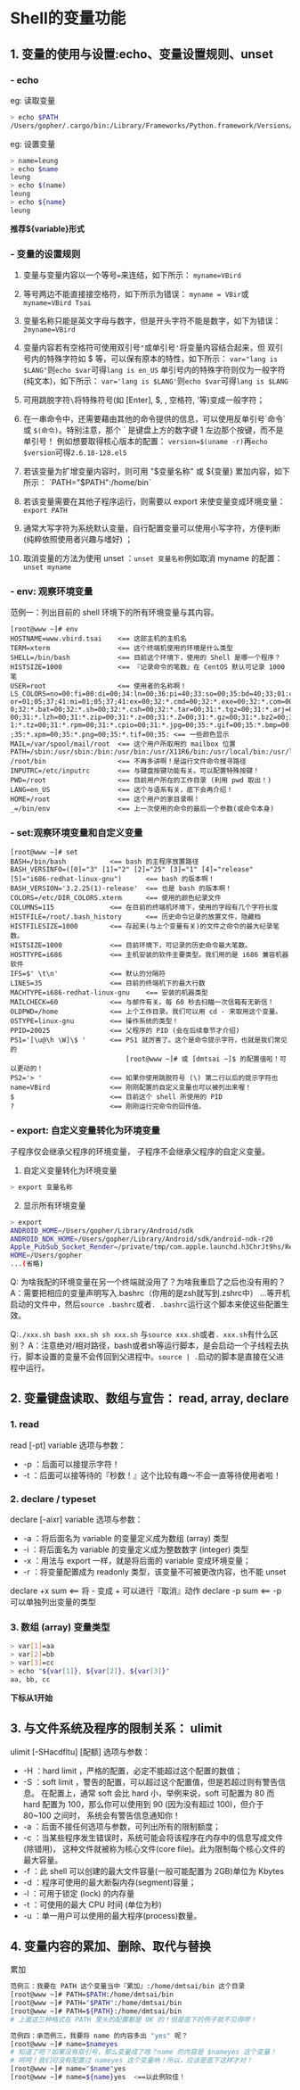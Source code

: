 # Shell的变量功能

## 1. 变量的使用与设置:echo、变量设置规则、unset
### - echo
eg: 读取变量
```bash
> echo $PATH
/Users/gopher/.cargo/bin:/Library/Frameworks/Python.framework/Versions/3.7/bin:/usr/local/bin:/usr/bin:/bin:/usr/sbin:/sbin:/usr/local/go/bin:/Users/gopher/go/bin
```
eg: 设置变量
```bash
> name=leung
> echo $name
leung
> echo $(name)
leung
> echo ${name}
leung
```
**推荐${variable}形式**
### - 变量的设置规则
1. 变量与变量内容以一个等号`=`来连结，如下所示： 
`myname=VBird`

2. 等号两边不能直接接空格符，如下所示为错误： 
`myname = VBir`或 `myname=VBird Tsai`

3. 变量名称只能是英文字母与数字，但是开头字符不能是数字，如下为错误： 
`2myname=VBird`

4. 变量内容若有空格符可使用双引号`"`或单引号`'`将变量内容结合起来，但
双引号内的特殊字符如 $ 等，可以保有原本的特性，如下所示：
`var="lang is $LANG"`则`echo $var`可得`lang is en_US`
单引号内的特殊字符则仅为一般字符 (纯文本)，如下所示：
`var='lang is $LANG'`则`echo $var`可得`lang is $LANG`

5. 可用跳脱字符` \ `将特殊符号(如 [Enter], $, \, 空格符, '等)变成一般字符；

6. 在一串命令中，还需要藉由其他的命令提供的信息，可以使用反单引号\`命令\`或 `$(命令)`。特别注意，那个 \` 是键盘上方的数字键 1 左边那个按键，而不是单引号！ 例如想要取得核心版本的配置：
`version=$(uname -r)`再`echo $version`可得`2.6.18-128.el5`

7. 若该变量为扩增变量内容时，则可用 "$变量名称" 或 ${变量} 累加内容，如下所示：
`PATH="$PATH":/home/bin`

8. 若该变量需要在其他子程序运行，则需要以 export 来使变量变成环境变量：
`export PATH`

9. 通常大写字符为系统默认变量，自行配置变量可以使用小写字符，方便判断 (纯粹依照使用者兴趣与嗜好) ；

10. 取消变量的方法为使用 unset ：`unset 变量名称`例如取消 myname 的配置：
`unset myname`

### - env: 观察环境变量
范例一：列出目前的 shell 环境下的所有环境变量与其内容。
```
[root@www ~]# env
HOSTNAME=www.vbird.tsai    <== 这部主机的主机名
TERM=xterm                 <== 这个终端机使用的环境是什么类型
SHELL=/bin/bash            <== 目前这个环境下，使用的 Shell 是哪一个程序？
HISTSIZE=1000              <== 『记录命令的笔数』在 CentOS 默认可记录 1000 笔
USER=root                  <== 使用者的名称啊！
LS_COLORS=no=00:fi=00:di=00;34:ln=00;36:pi=40;33:so=00;35:bd=40;33;01:cd=40;33;01:
or=01;05;37;41:mi=01;05;37;41:ex=00;32:*.cmd=00;32:*.exe=00;32:*.com=00;32:*.btm=0
0;32:*.bat=00;32:*.sh=00;32:*.csh=00;32:*.tar=00;31:*.tgz=00;31:*.arj=00;31:*.taz=
00;31:*.lzh=00;31:*.zip=00;31:*.z=00;31:*.Z=00;31:*.gz=00;31:*.bz2=00;31:*.bz=00;3
1:*.tz=00;31:*.rpm=00;31:*.cpio=00;31:*.jpg=00;35:*.gif=00;35:*.bmp=00;35:*.xbm=00
;35:*.xpm=00;35:*.png=00;35:*.tif=00;35: <== 一些颜色显示
MAIL=/var/spool/mail/root  <== 这个用户所取用的 mailbox 位置
PATH=/sbin:/usr/sbin:/bin:/usr/bin:/usr/X11R6/bin:/usr/local/bin:/usr/local/sbin:
/root/bin                  <== 不再多讲啊！是运行文件命令搜寻路径
INPUTRC=/etc/inputrc       <== 与键盘按键功能有关。可以配置特殊按键！
PWD=/root                  <== 目前用户所在的工作目录 (利用 pwd 取出！)
LANG=en_US                 <== 这个与语系有关，底下会再介绍！
HOME=/root                 <== 这个用户的家目录啊！
_=/bin/env                 <== 上一次使用的命令的最后一个参数(或命令本身)
```
### - set:观察环境变量和自定义变量
```
[root@www ~]# set
BASH=/bin/bash           <== bash 的主程序放置路径
BASH_VERSINFO=([0]="3" [1]="2" [2]="25" [3]="1" [4]="release" 
[5]="i686-redhat-linux-gnu")      <== bash 的版本啊！
BASH_VERSION='3.2.25(1)-release'  <== 也是 bash 的版本啊！
COLORS=/etc/DIR_COLORS.xterm      <== 使用的颜色纪录文件
COLUMNS=115              <== 在目前的终端机环境下，使用的字段有几个字符长度
HISTFILE=/root/.bash_history      <== 历史命令记录的放置文件，隐藏档
HISTFILESIZE=1000        <== 存起来(与上个变量有关)的文件之命令的最大纪录笔数。
HISTSIZE=1000            <== 目前环境下，可记录的历史命令最大笔数。
HOSTTYPE=i686            <== 主机安装的软件主要类型。我们用的是 i686 兼容机器软件
IFS=$' \t\n'             <== 默认的分隔符
LINES=35                 <== 目前的终端机下的最大行数
MACHTYPE=i686-redhat-linux-gnu    <== 安装的机器类型
MAILCHECK=60             <== 与邮件有关。每 60 秒去扫瞄一次信箱有无新信！
OLDPWD=/home             <== 上个工作目录。我们可以用 cd - 来取用这个变量。
OSTYPE=linux-gnu         <== 操作系统的类型！
PPID=20025               <== 父程序的 PID (会在后续章节才介绍)
PS1='[\u@\h \W]\$ '      <== PS1 就厉害了。这个是命令提示字符，也就是我们常见的
                             [root@www ~]# 或 [dmtsai ~]$ 的配置值啦！可以更动的！
PS2='> '                 <== 如果你使用跳脱符号 (\) 第二行以后的提示字符也
name=VBird               <== 刚刚配置的自定义变量也可以被列出来喔！
$                        <== 目前这个 shell 所使用的 PID
?                        <== 刚刚运行完命令的回传值。
```
### - export: 自定义变量转化为环境变量
子程序仅会继承父程序的环境变量， 子程序不会继承父程序的自定义变量。
1. 自定义变量转化为环境变量
```bash
> export 变量名称
```
2. 显示所有环境变量
```bash
> export
ANDROID_HOME=/Users/gopher/Library/Android/sdk
ANDROID_NDK_HOME=/Users/gopher/Library/Android/sdk/android-ndk-r20
Apple_PubSub_Socket_Render=/private/tmp/com.apple.launchd.h3ChrJt9hs/Render
HOME=/Users/gopher
...(省略)
```
Q: 为啥我配的环境变量在另一个终端就没用了？为啥我重启了之后也没有用的？
A：需要把相应的变量声明写入.bashrc（你用的是zsh就写到.zshrc中） ...等开机启动的文件中，然后`source .bashrc`或者`. .bashrc`运行这个脚本来使这些配置生效。

Q:`./xxx.sh bash xxx.sh sh xxx.sh` 与`source xxx.sh`或者`. xxx.sh`有什么区别？
A：注意绝对/相对路径，bash或者sh等运行脚本，是会启动一个子线程去执行，脚本设置的变量不会传回到父进程中。`source | .`启动的脚本是直接在父进程中运行。
## 2. 变量键盘读取、数组与宣告： read, array, declare
### 1. read
read [-pt] variable
选项与参数：
- -p  ：后面可以接提示字符！
- -t  ：后面可以接等待的『秒数！』这个比较有趣～不会一直等待使用者啦！
### 2. declare / typeset
declare [-aixr] variable
选项与参数：
- -a  ：将后面名为 variable 的变量定义成为数组 (array) 类型
- -i  ：将后面名为 variable 的变量定义成为整数数字 (integer) 类型
- -x  ：用法与 export 一样，就是将后面的 variable 变成环境变量；
- -r  ：将变量配置成为 readonly 类型，该变量不可被更改内容，也不能 unset

declare +x sum  <== 将 - 变成 + 可以进行『取消』动作
declare -p sum  <== -p 可以单独列出变量的类型
### 3. 数组 (array) 变量类型 
```bash
> var[1]=aa
> var[2]=bb
> var[3]=cc
> echo "${var[1]}, ${var[2]}, ${var[3]}"
aa, bb, cc
```
**下标从1开始**
## 3. 与文件系统及程序的限制关系： ulimit
ulimit [-SHacdfltu] [配额]
选项与参数：
- -H  ：hard limit ，严格的配置，必定不能超过这个配置的数值；
- -S  ：soft limit ，警告的配置，可以超过这个配置值，但是若超过则有警告信息。
      在配置上，通常 soft 会比 hard 小，举例来说，soft 可配置为 80 而 hard 
      配置为 100，那么你可以使用到 90 (因为没有超过 100)，但介于 80~100 之间时，
      系统会有警告信息通知你！
- -a  ：后面不接任何选项与参数，可列出所有的限制额度；
- -c  ：当某些程序发生错误时，系统可能会将该程序在内存中的信息写成文件(除错用)，
      这种文件就被称为核心文件(core file)。此为限制每个核心文件的最大容量。
- -f  ：此 shell 可以创建的最大文件容量(一般可能配置为 2GB)单位为 Kbytes
- -d  ：程序可使用的最大断裂内存(segment)容量；
- -l  ：可用于锁定 (lock) 的内存量
- -t  ：可使用的最大 CPU 时间 (单位为秒)
- -u  ：单一用户可以使用的最大程序(process)数量。
## 4. 变量内容的累加、删除、取代与替换
累加
```bash
范例三：我要在 PATH 这个变量当中『累加』:/home/dmtsai/bin 这个目录
[root@www ~]# PATH=$PATH:/home/dmtsai/bin
[root@www ~]# PATH="$PATH":/home/dmtsai/bin
[root@www ~]# PATH=${PATH}:/home/dmtsai/bin
# 上面这三种格式在 PATH 里头的配置都是 OK 的！但是底下的例子就不见得啰！

范例四：承范例三，我要将 name 的内容多出 "yes" 呢？
[root@www ~]# name=$nameyes  
# 知道了吧？如果没有双引号，那么变量成了啥？name 的内容是 $nameyes 这个变量！
# 呵呵！我们可没有配置过 nameyes 这个变量吶！所以，应该是底下这样才对！
[root@www ~]# name="$name"yes
[root@www ~]# name=${name}yes  <==以此例较佳！
```





